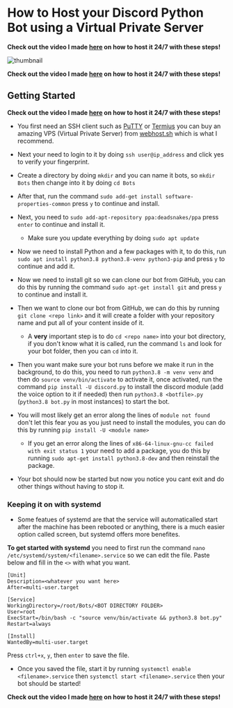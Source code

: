 # How to Host your Discord Python Bot using a Virtual Private Server
**Check out the video I made [here](https://www.youtube.com/watch?v=t__APf2IOcI) on how to host it 24/7 with these steps!**

![thumbnail](https://i.ibb.co/qjT4P1F/how-to-host-python-vps.png)

**Check out the video I made [here](https://www.youtube.com/watch?v=t__APf2IOcI) on how to host it 24/7 with these steps!**


## Getting Started  
**Check out the video I made [here](https://www.youtube.com/watch?v=t__APf2IOcI) on how to host it 24/7 with these steps!**

- You first need an SSH client such as [PuTTY](https://www.chiark.greenend.org.uk/~sgtatham/putty/latest.html) or [Termius](https://termius.com/) you can buy an amazing VPS (Virtual Private Server) from [webhost.sh](https://webhost.sh/vps) which is what I recommend.

- Next your need to login to it by doing `ssh user@ip_address` and click yes to verify your fingerprint.

- Create a directory by doing `mkdir` and you can name it bots, so `mkdir Bots` then change into it by doing `cd Bots`

- After that, run the command `sudo add-get install software-properties-common` press `y` to continue and install.

- Next, you need to `sudo add-apt-repository ppa:deadsnakes/ppa` press `enter` to continue and install it.
  - Make sure you update everything by doing `sudo apt update`

- Now we need to install Python and a few packages with it, to do this, run `sudo apt install python3.8 python3.8-venv python3-pip` and press `y` to continue and add it.

- Now we need to install git so we can clone our bot from GitHub, you can do this by running the command `sudo apt-get install git` and press `y` to continue and install it.

- Then we want to clone our bot from GitHub, we can do this by running `git clone <repo link>` and it will create a folder with your repository name and put all of your content inside of it. 
  - A **very** important step is to do `cd <repo name>` into your bot directory, if you don't know what it is called, run the command `ls` and look for your bot folder, then you can `cd` into it.

- Then you want make sure your bot runs before we make it run in the background, to do this, you need to run `python3.8 -m venv venv` and then do `source venv/bin/activate` to activate it, once activated, run the command `pip install -U discord.py` to install the discord module (add the voice option to it if needed) then run `python3.8 <botfile>.py` (`python3.8 bot.py` in most instances) to start the bot. 

- You will most likely get an error along the lines of `module not found` don't let this fear you as you just need to install the modules, you can do this by running `pip install -U <module name>` 
  - If you get an error along the lines of `x86-64-linux-gnu-cc failed with exit status 1` your need to add a package, you do this by running `sudo apt-get install python3.8-dev` and then reinstall the package.
  
- Your bot should now be started but now you notice you cant exit and do other things without having to stop it.

### Keeping it on with systemd
- Some featues of systemd are that the service will automaticalled start after the machine has been rebooted or anything, there is a much easier option called screen, but systemd offers more benefites.

**To get started with systemd** you need to first run the command `nano /etc/systemd/system/<filename>.service` so we can edit the file. Paste below and fill in the `<>` with what you want.

```
[Unit]
Description=<whatever you want here>
After=multi-user.target

[Service]
WorkingDirectory=/root/Bots/<BOT DIRECTORY FOLDER>
User=root
ExecStart=/bin/bash -c "source venv/bin/activate && python3.8 bot.py"
Restart=always

[Install]
WantedBy=multi-user.target
```
Press `ctrl+x`, `y`, then `enter` to save the file.

- Once you saved the file, start it by running `systemctl enable <filename>.service` then `systemctl start <filename>.service` then your bot should be started!

**Check out the video I made [here](https://www.youtube.com/watch?v=t__APf2IOcI) on how to host it 24/7 with these steps!**

